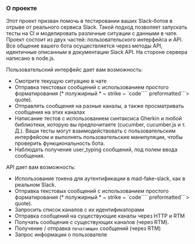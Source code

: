 ### О проекте
Этот проект призван помочь в тестировании ваших Slack-ботов в отрыве от реального сервиса Slack. Такой подход позволяет запускать тесты на CI и моделировать различные ситуации с данными в чате.
Проект состоит из двух частей: пользовательского интерфейса и API.
Все общение вашего бота осуществляется через методы API, идентичные описанным в документации Slack API. На стороне сервера написано в node.js.

Пользовательский интерфейс дает вам возможность:
* Смотрите текущую ситуацию в чате
* Отправка текстовых сообщений с использованием простого форматирования (* полужирный * ~ strike ~ `code```` preformatted```> quote).
* Отправлять сообщения на разные каналы, а также просматривать сообщения на этих каналах
* Написание тестов с использованием синтаксиса Gherkin и любой библиотеки, которую вы предпочитаете (cucumber, cucumber.js и т. Д.). Ваши тесты могут взаимодействовать с пользовательским интерфейсом и выполнять пользовательские манипуляции, чтобы проверить функциональность бота.
* Наблюдать получение user_typing сообщений, под полем ввода сообщения.

API  дает вам возможность:
* Использование токена для аутентификации в mad-fake-slack, как в реальном Slack.
* Отправка текстовых сообщений с использованием простого форматирования (* полужирный * ~ strike ~ `code```` preformatted```> quote).
* Запросить список каналов с их идентификаторами
* Отправка сообщений на существующие каналы через HTTP и RTM
* Получать сообщения с существующих каналов (через RTM).
* Получение / отправка `печатающих` сообщений (через RTM)
* Запрос информации о пользователе